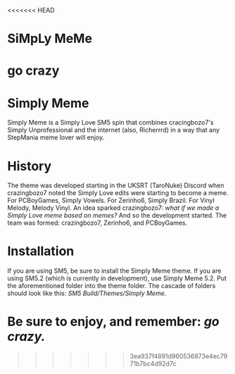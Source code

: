 <<<<<<< HEAD
# SiMpLy MeMe
go crazy
=======
# Simply Meme
Simply Meme is a Simply Love SM5 spin that combines cracingbozo7's Simply Unprofessional and the internet (also, Richerrrd) in a way that any StepMania meme lover will enjoy.

# History
The theme was developed starting in the UKSRT (TaroNuke) Discord when crazingbozo7 noted the Simply Love edits were starting to become a meme. For PCBoyGames, Simply Vowels. For Zerinho6, Simply Brazil. For Vinyl Melody, Melody Vinyl. An idea sparked crazingbozo7: _what if we made a Simply Love meme based on memes?_ And so the development started. The team was formed: crazingbozo7, Zerinho6, and PCBoyGames.

# Installation
If you are using SM5, be sure to install the Simply Meme theme. If you are using SM5.2 (which is currently in development), use Simply Meme 5.2. Put the aforementioned folder into the theme folder. The cascade of folders should look like this: _SM5 Build/Themes/Simply Meme_.

# Be sure to enjoy, and remember: _go crazy._
>>>>>>> 3ea937f4891d960536873e4ec7971b7bc4d92d7c
